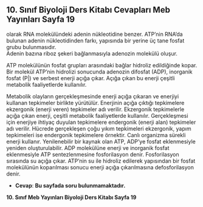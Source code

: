 ## 10. Sınıf Biyoloji Ders Kitabı Cevapları Meb Yayınları Sayfa 19

olarak RNA molekülündeki adenin nükleotidine benzer. ATP’nin RNA’da bulunan adenin nükleotidinden farkı, yapısında bir yerine üç tane fosfat grubu bulunmasıdır.  
 Adenin bazına riboz şekeri bağlanmasıyla adenozin molekülü oluşur.

ATP molekülünün fosfat grupları arasındaki bağlar hidroliz edildiğinde kopar. Bir molekül ATP’nin hidrolizi sonucunda adenozin difosfat (ADP), inorganik fosfat (P|) ve serbest enerji açığa çıkar. Açığa çıkan bu enerji çeşitli metabolik faaliyetlerde kullanılır.

Metabolik olayların gerçekleşmesinde enerji açığa çıkaran ve enerjiyi kullanan tepkimeler birlikte yürütülür. Enerjinin açığa çıktığı tepkimelere ekzergonik (enerji veren) tepkimeler adı verilir. Ekzergonik tepkimelerle açığa çıkan enerji, çeşitli metabolik faaliyetlerde kullanılır. Gerçekleşmesi için enerjiye ihtiyaç duyulan tepkimelere endergonik (enerji alan) tepkimeler adı verilir. Hücrede gerçekleşen çoğu yıkım tepkimeleri ekzergonik, yapım tepkimeleri ise endergonik tepkimelere örnektir. Canlı organizma sürekli enerji kullanır. Yenilenebilir bir kaynak olan ATP, ADP’ye fosfat eklenmesiyle yeniden oluşturulabilir. ADP molekülüne enerji ve inorganik fosfat eklenmesiyle ATP sentezlenmesine fosforilasyon denir. Fosforilasyon sırasında su açığa çıkar. ATP’nin su ile hidroliz edilerek yapısından bir fosfat molekülünün koparılması sonucu enerji açığa çıkarılmasına defosforilasyon denir.

* **Cevap**: **Bu sayfada soru bulunmamaktadır.**

**10. Sınıf Meb Yayınları Biyoloji Ders Kitabı Sayfa 19**